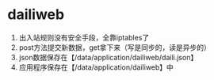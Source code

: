 # dailiweb


1. 出入站规则没有安全手段，全靠iptables了
2. post方法提交新数据，get拿下来（写是同步的，读是异步的） 
3. json数据保存在【/data/application/dailiweb/daili.json】
4. 应用程序保存在【/data/application/dailiweb】中
